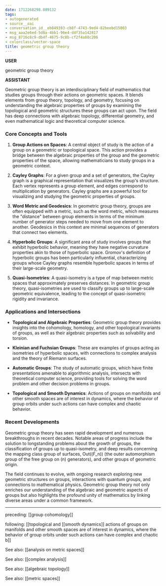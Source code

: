 ```yaml
---
date: 1712268298.089132
tags:
- autogenerated
- source__oai
- conversation_id__eb849393-cb8f-4743-9ed4-82beebd15003
- msg_aaa2e6ed-5d8a-4bb1-96e4-d4f35a142817
- msg_8716c8c9-db4f-4675-9c8b-cf2f4a88c206
- colorclass/vector-space
title: geometric group theory
---
```


**USER**

geometric group theory


**ASSISTANT**

Geometric group theory is an interdisciplinary field of mathematics that studies groups through their actions on geometric spaces. It blends elements from group theory, topology, and geometry, focusing on understanding the algebraic properties of groups by examining the topological and geometric structures these groups can act upon. The field has deep connections with algebraic topology, differential geometry, and even mathematical logic and theoretical computer science.

### Core Concepts and Tools

1. **Group Actions on Spaces**: A central object of study is the action of a group on a geometric or topological space. This action provides a bridge between the algebraic properties of the group and the geometric properties of the space, allowing mathematicians to study groups in a geometric context.

2. **Cayley Graphs**: For a given group and a set of generators, the Cayley graph is a graphical representation that visualizes the group's structure. Each vertex represents a group element, and edges correspond to multiplication by generators. Cayley graphs are a powerful tool for visualizing and studying the geometric properties of groups.

3. **Word Metric and Geodesics**: In geometric group theory, groups are often equipped with a metric, such as the word metric, which measures the "distance" between group elements in terms of the minimum number of generator steps needed to move from one element to another. Geodesics in this context are minimal sequences of generators that connect two elements.

4. **Hyperbolic Groups**: A significant area of study involves groups that exhibit hyperbolic behavior, meaning they have negative curvature properties akin to those of hyperbolic space. Gromov's definition of hyperbolic groups has been particularly influential, characterizing groups whose Cayley graphs resemble hyperbolic spaces in terms of their large-scale geometry.

5. **Quasi-Isometries**: A quasi-isometry is a type of map between metric spaces that approximately preserves distances. In geometric group theory, quasi-isometries are used to classify groups up to large-scale geometric equivalence, leading to the concept of quasi-isometric rigidity and invariance.

### Applications and Intersections

- **Topological and Algebraic Properties**: Geometric group theory provides insights into the cohomology, homology, and other topological invariants of groups, as well as their algebraic properties such as solvability and torsion.

- **Kleinian and Fuchsian Groups**: These are examples of groups acting as isometries of hyperbolic spaces, with connections to complex analysis and the theory of Riemann surfaces.

- **Automatic Groups**: The study of automatic groups, which have finite presentations amenable to algorithmic analysis, intersects with theoretical computer science, providing tools for solving the word problem and other decision problems in groups.

- **Topological and Smooth Dynamics**: Actions of groups on manifolds and other smooth spaces are of interest in dynamics, where the behavior of group orbits under such actions can have complex and chaotic behavior.

### Recent Developments

Geometric group theory has seen rapid development and numerous breakthroughs in recent decades. Notable areas of progress include the solution to longstanding problems about the growth of groups, the classification of groups up to quasi-isometry, and deep results concerning the mapping class group of surfaces, Out(\(F_n\)) (the outer automorphism group of the free group on \(n\) generators), and other groups of geometric origin.

The field continues to evolve, with ongoing research exploring new geometric structures on groups, interactions with quantum groups, and connections to mathematical physics. Geometric group theory not only enriches our understanding of the algebraic and geometric aspects of groups but also highlights the profound unity of mathematics by linking diverse areas under a common framework.


---

preceding: [[group cohomology]]  


following: [[topological and [[smooth dynamics]] actions of groups on manifolds and other smooth spaces are of interest in dynamics, where the behavior of group orbits under such actions can have complex and chaotic b]]

See also: [[analysis on metric spaces]]


See also: [[complex analysis]]


See also: [[algebraic topology]]


See also: [[metric spaces]]